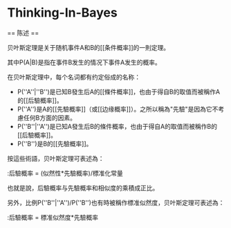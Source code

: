 # Thinking-In-Bayes
== 陈述 ==


贝叶斯定理是关于随机事件A和B的[[条件概率]]的一則定理。


其中P(A|B)是指在事件B发生的情况下事件A发生的概率。

在贝叶斯定理中，每个名词都有约定俗成的名称：

* P(''A''|''B'')是已知B發生后A的[[條件概率]]，也由于得自B的取值而被稱作A的[[后驗概率]]。
* P(''A'')是A的[[先驗概率]]（或[[边缘概率]]）。之所以稱為"先驗"是因為它不考慮任何B方面的因素。
* P(''B''|''A'')是已知A發生后B的條件概率，也由于得自A的取值而被稱作B的[[后驗概率]]。
* P(''B'')是B的[[先驗概率]]。

按這些術語，贝叶斯定理可表述為：

:后驗概率 = (似然性*先驗概率)/標准化常量

也就是說，后驗概率与先驗概率和相似度的乘積成正比。

另外，比例P(''B''|''A'')/P(''B'')也有時被稱作標准似然度，贝叶斯定理可表述為：

:后驗概率 = 標准似然度*先驗概率
